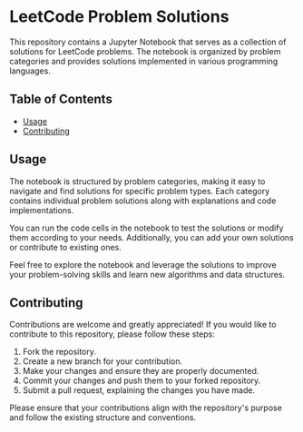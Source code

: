 # LeetCode Problem Solutions

This repository contains a Jupyter Notebook that serves as a collection of solutions for LeetCode problems. The notebook is organized by problem categories and provides solutions implemented in various programming languages.

## Table of Contents

- [Usage](#usage)
- [Contributing](#contributing)

## Usage

The notebook is structured by problem categories, making it easy to navigate and find solutions for specific problem types. Each category contains individual problem solutions along with explanations and code implementations.

You can run the code cells in the notebook to test the solutions or modify them according to your needs. Additionally, you can add your own solutions or contribute to existing ones.

Feel free to explore the notebook and leverage the solutions to improve your problem-solving skills and learn new algorithms and data structures.

## Contributing

Contributions are welcome and greatly appreciated! If you would like to contribute to this repository, please follow these steps:

1. Fork the repository.
2. Create a new branch for your contribution.
3. Make your changes and ensure they are properly documented.
4. Commit your changes and push them to your forked repository.
5. Submit a pull request, explaining the changes you have made.

Please ensure that your contributions align with the repository's purpose and follow the existing structure and conventions.

